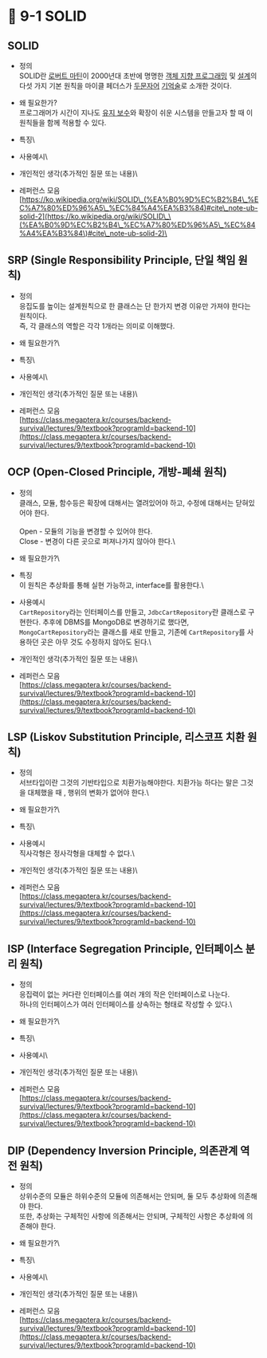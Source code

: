 # 🔸 9-1 SOLID

## SOLID

* 정의 \
  &#x20;SOLID란 [로버트 마틴](https://ko.wikipedia.org/wiki/%EB%A1%9C%EB%B2%84%ED%8A%B8\_%EB%A7%88%ED%8B%B4)이 2000년대 초반에 명명한 [객체 지향 프로그래밍](https://ko.wikipedia.org/wiki/%EA%B0%9D%EC%B2%B4\_%EC%A7%80%ED%96%A5\_%ED%94%84%EB%A1%9C%EA%B7%B8%EB%9E%98%EB%B0%8D) 및 [설계](https://ko.wikipedia.org/w/index.php?title=%EA%B0%9D%EC%B2%B4\_%EC%A7%80%ED%96%A5\_%EC%84%A4%EA%B3%84\&action=edit\&redlink=1)의 다섯 가지 기본 원칙을 마이클 페더스가 [두문자어](https://ko.wikipedia.org/wiki/%EB%91%90%EB%AC%B8%EC%9E%90%EC%96%B4) [기억술](https://ko.wikipedia.org/wiki/%EA%B8%B0%EC%96%B5%EC%88%A0)로 소개한 것이다.&#x20;
* 왜 필요한가?\
  프로그래머가 시간이 지나도 [유지 보수](https://ko.wikipedia.org/wiki/%EC%86%8C%ED%94%84%ED%8A%B8%EC%9B%A8%EC%96%B4\_%EC%9C%A0%EC%A7%80\_%EB%B3%B4%EC%88%98)와 확장이 쉬운 시스템을 만들고자 할 때 이 원칙들을 함께 적용할 수 있다.
* 특징\

* 사용예시\

* 개인적인 생각(추가적인 질문 또는 내용)\

* 레퍼런스 모음\
  [https://ko.wikipedia.org/wiki/SOLID\_(%EA%B0%9D%EC%B2%B4\_%EC%A7%80%ED%96%A5\_%EC%84%A4%EA%B3%84)#cite\_note-ub-solid-2](https://ko.wikipedia.org/wiki/SOLID\_\(%EA%B0%9D%EC%B2%B4\_%EC%A7%80%ED%96%A5\_%EC%84%A4%EA%B3%84\)#cite\_note-ub-solid-2)\


## SRP (Single Responsibility Principle, 단일 책임 원칙)

* 정의 \
  응집도를 높이는 설계원칙으로 한 클래스는 단 한가지 변경 이유만 가져야 한다는 원칙이다.\
  즉, 각 클래스의 역할은 각각 1개라는 의미로 이해했다.
* 왜 필요한가?\

* 특징\

* 사용예시\

* 개인적인 생각(추가적인 질문 또는 내용)\

* 레퍼런스 모음\
  [https://class.megaptera.kr/courses/backend-survival/lectures/9/textbook?programId=backend-10](https://class.megaptera.kr/courses/backend-survival/lectures/9/textbook?programId=backend-10)

## OCP (Open-Closed Principle, 개방-폐쇄 원칙)

* 정의 \
  클래스, 모듈, 함수등은 확장에 대해서는 열려있어야 하고, 수정에 대해서는 닫혀있어야 한다.\
  \
  Open - 모듈의 기능을 변경할 수 있어야 한다.\
  Close - 변경이 다른 곳으로 퍼져나가지 않아야 한다.\

* 왜 필요한가?\

* 특징\
  이 원칙은 추상화를 통해 실현 가능하고, interface를 활용한다.\

* 사용예시\
  `CartRepository`라는 인터페이스를 만들고, `JdbcCartRepository`란 클래스로 구현한다. 추후에 DBMS를 MongoDB로 변경하기로 했다면, `MongoCartRepository`라는 클래스를 새로 만들고, 기존에 `CartRepository`를 사용하던 곳은 아무 것도 수정하지 않아도 된다.\

* 개인적인 생각(추가적인 질문 또는 내용)\

* 레퍼런스 모음\
  [https://class.megaptera.kr/courses/backend-survival/lectures/9/textbook?programId=backend-10](https://class.megaptera.kr/courses/backend-survival/lectures/9/textbook?programId=backend-10)

## LSP (Liskov Substitution Principle, 리스코프 치환 원칙)

* 정의 \
  서브타입이란 그것의 기반타입으로 치환가능해야한다. 치환가능 하다는 말은 그것을 대체했을 때 ,  행위의 변화가 없어야 한다.\

* 왜 필요한가?\

* 특징\

* 사용예시\
  직사각형은 정사각형을 대체할 수 없다.\

* 개인적인 생각(추가적인 질문 또는 내용)\

* 레퍼런스 모음\
  [https://class.megaptera.kr/courses/backend-survival/lectures/9/textbook?programId=backend-10](https://class.megaptera.kr/courses/backend-survival/lectures/9/textbook?programId=backend-10)

## ISP (Interface Segregation Principle, 인터페이스 분리 원칙)

* 정의 \
  응집력이 없는 커다란 인터페이스를 여러 개의 작은 인터페이스로 나눈다.\
  하나의 인터페이스가 여러 인터페이스를 상속하는 형태로 작성할 수 있다.\

* 왜 필요한가?\

* 특징\

* 사용예시\

* 개인적인 생각(추가적인 질문 또는 내용)\

* 레퍼런스 모음\
  [https://class.megaptera.kr/courses/backend-survival/lectures/9/textbook?programId=backend-10](https://class.megaptera.kr/courses/backend-survival/lectures/9/textbook?programId=backend-10)

## DIP (Dependency Inversion Principle, 의존관계 역전 원칙)

* 정의 \
  상위수준의 모듈은 하위수준의 모듈에 의존해서는 안되며, 둘 모두 추상화에 의존해야 한다.\
  또한, 추상화는 구체적인 사항에 의존해서는 안되며, 구체적인 사항은 추상화에 의존해야 한다.
* 왜 필요한가?\

* 특징\

* 사용예시\

* 개인적인 생각(추가적인 질문 또는 내용)\

* 레퍼런스 모음\
  [https://class.megaptera.kr/courses/backend-survival/lectures/9/textbook?programId=backend-10](https://class.megaptera.kr/courses/backend-survival/lectures/9/textbook?programId=backend-10)

